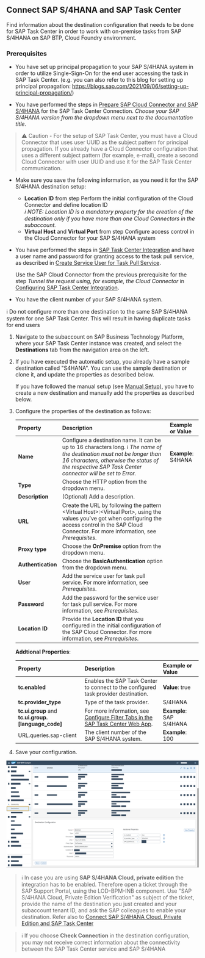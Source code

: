 ## Connect SAP S/4HANA and SAP Task Center

Find information about the destination configuration that needs to be done for SAP Task Center in order to work with on-premise tasks from SAP S/4HANA on SAP BTP, Cloud Foundry environment.

### Prerequisites

* You have set up principal propagation to your SAP S/4HANA system in order to utilize Single-Sign-On for the end user accessing the task in SAP Task Center. (e.g. you can also refer to this blog for setting up principal propagation:  https://blogs.sap.com/2021/09/06/setting-up-principal-propagation/)

* You have performed the steps in [Prepare SAP Cloud Connector and SAP S/4HANA](https://help.sap.com/docs/SAP_S4HANA_ON-PREMISE/0f18dddf28764f5b807ecd80549044cc/5c6cf3d9e754468fbd6b3f5073fe085f.html?version=latest) for the SAP Task Center Connection. *Choose your SAP S/4HANA version from the dropdown menu next to the documentation title*.

> ⚠ Caution -
For the setup of SAP Task Center, you must have a Cloud Connector that uses user UUID as the subject pattern for principal propagation. If you already have a Cloud Connector configuration that uses a different subject pattern (for example, e-mail), create a second Cloud Connector with user UUID and use it for the SAP Task Center communication.

* Make sure you save the following information, as you need it for the SAP S/4HANA destination setup:


    * **Location ID** from step Perform the initial configuration of the Cloud Connector and define location ID  
        *ℹ NOTE: Location ID is a mandatory property for the creation of the destination only if you have more than one Cloud Connectors in the subaccount.*
    * **Virtual Host** and **Virtual Port** from step Configure access control in the Cloud Connector for your SAP S/4HANA system

* You have performed the steps in [SAP Task Center Integration](https://help.sap.com/viewer/0f18dddf28764f5b807ecd80549044cc/latest/en-US/1da230b82a984cda85d0041e13060a87.html) and have a user name and password for granting access to the task pull service, as described in [Create Service User for Task Pull Service](https://help.sap.com/viewer/0f18dddf28764f5b807ecd80549044cc/latest/en-US/229c5a1f659341efa2bb6205159d6209.html).

     Use the SAP Cloud Connector from the previous prerequisite for the step *Tunnel the request using, for example, the Cloud Connector* in [Configuring SAP Task Center Integration](https://help.sap.com/viewer/0f18dddf28764f5b807ecd80549044cc/latest/en-US/5117f21ef28f4e698d99fe3fdbc1be2a.html).

* You have the client number of your SAP S/4HANA system.


ℹ Do not configure more than one destination to the same SAP S/4HANA system for one SAP Task Center. This will result in having duplicate tasks for end users 

1. Navigate to the subaccount on SAP Business Technology Platform, where your SAP Task Center instance was created, and select the **Destinations** tab from the navigation area on the left.

2. If you have executed the automatic setup, you already have a sample destination called "S4HANA". You can use the sample destination or clone it, and update the properties as described below.

    If you have followed the manual setup (see [Manual Setup](https://help.sap.com/docs/TASK_CENTER/08cbda59b4954e93abb2ec85f1db399d/0f00d3d3e2ab460c856d409c469fb4f1.html)), you have to create a new destination and manually add the properties as described below.


3. Configure the properties of the destination as follows:
    
    | Property | Description | Example or Value
    |---|---|---
    | **Name** | Configure a destination name. It can be up to 16 characters long. ℹ *The name of the destination must not be longer than 16 characters, otherwise the status of the respective SAP Task Center connector will be set to Error.* | **Example**: S4HANA
    | **Type** | Choose the HTTP option from the dropdown menu. |
    | **Description** | (Optional) Add a description. |
    | **URL** | Create the URL by following the pattern \<Virtual Host>:\<Virtual Port>, using the values you've got when configuring the access control in the SAP Cloud Connector. For more information, see *Prerequisites*. |
    | **Proxy type** | Choose the **OnPremise** option from the dropdown menu. |
    | **Authentication** | Choose the **BasicAuthentication** option from the dropdown menu. |
    | **User** | Add the service user for task pull service. For more information, see *Prerequisites*. |
    | **Password** | Add the password for the service user for task pull service. For more information, see *Prerequisites*. |
    | **Location ID** | Provide the **Location ID** that you configured in the initial configuration of the SAP Cloud Connector. For more information, see *Prerequisites*. |
    

    **Addtional Properties**:

    
    | Property | Description | Example or Value
    |---|---|---
    | **tc.enabled** | Enables the SAP Task Center to connect to the configured task provider destination. | **Value**: true
    | **tc.provider_type** | Type of the task provider. | S/4HANA
    |**tc.ui.group** and **tc.ui.group.[language_code]** | For more information, see [Configure Filter Tabs in the SAP Task Center Web App](). | **Example**: SAP S/4HANA 
    | URL.queries.sap-client | The client number of the SAP S/4HANA system. | **Example**: 100

4. Save your configuration.

![BTP destination set up](images/btp_s4h_destination.png)

> ℹ In case you are using **SAP S/4HANA Cloud, private edition** the integration has to be enabled. Therefore open a ticket through the SAP Support Portal, using the LOD-BPM-INB component. Use "SAP S/4HANA Cloud, Private Edition Verification" as subject of the ticket, provide the name of the destination you just created and your subaccount tenant ID, and ask the SAP colleagues to enable your destination. Refer also to [Connect SAP S/4HANA Cloud, Private Edition and SAP Task Center](https://help.sap.com/docs/TASK_CENTER/08cbda59b4954e93abb2ec85f1db399d/50ce13335bb4404cb0eddebb37de0855.html?version=Cloud)

> ℹ If you choose **Check Connection** in the destination configuration, you may not receive correct information about the connectivity between the SAP Task Center service and SAP S/4HANA

